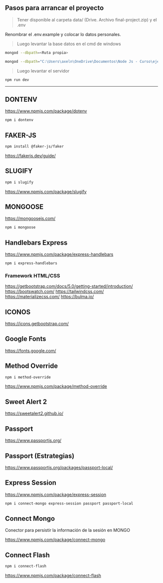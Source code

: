 ## Pasos para arrancar el proyecto

> Tener disponible al carpeta data/ (Drive. Archivo final-project.zip) y el .env

Renombrar el .env.example y colocar lo datos personales.

> Luego levantar la base datos en el cmd de windows

```sh
mongod --dbpath=<Ruta propia>

mongod --dbpath="C:\Users\axeln\OneDrive\Documentos\Node Js - Curso\ejeercicios\Pruebas\final-project-main"
```

> Luego levantar el servidor

```sh
npm run dev
```

---

## DONTENV
<https://www.npmjs.com/package/dotenv>

```sh
npm i dontenv
```

## FAKER-JS

```sh
npm install @faker-js/faker
```

<https://fakerjs.dev/guide/>

## SLUGIFY

```sh
npm i slugify
```

<https://www.npmjs.com/package/slugify>

## MONGOOSE
<https://mongoosejs.com/>

```sh
npm i mongoose
```

## Handlebars Express
<https://www.npmjs.com/package/express-handlebars>

```sh
npm i express-handlebars
```

### Framework HTML/CSS

<https://getbootstrap.com/docs/5.0/getting-started/introduction/>
<https://bootswatch.com/>
<https://tailwindcss.com/>
<https://materializecss.com/>
<https://bulma.io/>

## ICONOS

<https://icons.getbootstrap.com/>


## Google Fonts

<https://fonts.google.com/>

## Method Override

```sh
npm i method-override
```

<https://www.npmjs.com/package/method-override>

## Sweet Alert 2

<https://sweetalert2.github.io/>


## Passport

<https://www.passportjs.org/>

## Passport (Estrategias)

<https://www.passportjs.org/packages/passport-local/>

## Express Session

<https://www.npmjs.com/package/express-session>

```sh
npm i connect-mongo express-session passport passport-local
```

## Connect Mongo
Conector para persistir la información de la sesión en MONGO

<https://www.npmjs.com/package/connect-mongo>

## Connect Flash

```sh
npm i connect-flash
```

https://www.npmjs.com/package/connect-flash